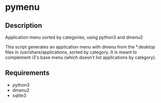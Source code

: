 # pymenu

## Description

Application menu sorted by categories, using python3 and dmenu2

This script generates an application menu with dmenu from the *.desktop files in /usr/share/applications, sorted by category. It is meant to complement i3's base menu (which doesn't list applications by category).

## Requirements

*    python3
*    dmenu2
*    sqlite3
